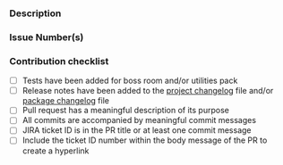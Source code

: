 ### Description
<!---
    Please provide a description of the changes proposed in the pull request.
    Make sure your commit messages have meaningful information.
    To help us link commits and PRs to JIRA work items, please include the JIRA ticket ID in the PR title or at least of your commit messages.
-->

### Issue Number(s)
<!---
    Provide a list of fixed issues from Jira (GOMPS-ticketnumber) or GitHub (#issuenumber).
    This helps us understand the reasoning behind this change, what it fixes, feature being added, etc.
-->

### Contribution checklist
 - [ ] Tests have been added for boss room and/or utilities pack
 - [ ] Release notes have been added to the [project changelog](../CHANGELOG.md) file and/or [package changelog](../Packages/com.unity.multiplayer.samples.coop/CHANGELOG.md) file
 - [ ] Pull request has a meaningful description of its purpose
 - [ ] All commits are accompanied by meaningful commit messages
 - [ ] JIRA ticket ID is in the PR title or at least one commit message
 - [ ] Include the ticket ID number within the body message of the PR to create a hyperlink
